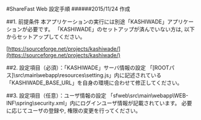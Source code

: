 
#ShareFast Web 設定手順
######2015/11/24 作成


##1. 前提条件
本アプリケーションの実行には別途「KASHIWADE」アプリケーションが必要です。
「KASHIWADE」のセットアップが済んでいない方は, 以下からセットアップしてください。

[https://sourceforge.net/projects/kashiwade/](https://sourceforge.net/projects/kashiwade/)


##2. 設定項目（必須）：「KASHIWADE」サーバ情報の設定
「[ROOTパス]\src\main\webapp\resources\setting.js」内に記述されている「KASHIWADE_BASE_URL」を自身の環境に合わせて修正してください。

##3. 設定項目（任意）：ユーザ情報の設定
「sfweb\src\main\webapp\WEB-INF\spring\security.xml」内にログインユーザ情報が記載されています。
必要に応じてユーザの登録や, 権限の変更を行ってください。
